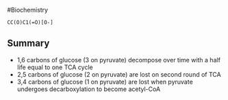 #Biochemistry 
```smiles
CC(O)C1(=O)[O-]
```
## Summary
* 1,6 carbons of glucose (3 on pyruvate) decompose over time with a half life equal to one TCA cycle
* 2,5 carbons of glucose (2 on pyruvate) are lost on second round of TCA
* 3,4 carbons of glucose (1 on pyruvate) are lost when pyruvate undergoes decarboxylation to become acetyl-CoA